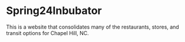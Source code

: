 # Spring24Inbubator

This is a website that consolidates many of the restaurants, stores, and transit options for Chapel Hill, NC. 
